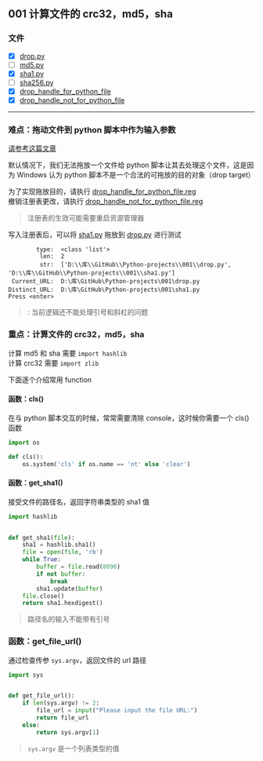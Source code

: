 ## 001 计算文件的 crc32，md5，sha


### 文件

- [x] [drop.py](drop.py)
- [ ] [md5.py](md5.py)
- [x] [sha1.py](sha1.py)
- [ ] [sha256.py](sha256.py)
- [x] [drop_handle_for_python_file](drop_handle_for_python_file.reg "为Python文件注册DropHandle")
- [x] [drop_handle_not_for_python_file](drop_handle_not_for_python_file.reg "为Python文件注册DropHandle（恢复）")

---

### 难点：拖动文件到 python 脚本中作为输入参数

[请参考这篇文章](http://blog.csdn.net/eijnew/article/details/6695271/)

默认情况下，我们无法拖放一个文件给 python 脚本让其去处理这个文件，这是因为 Windows 认为 python 脚本不是一个合法的可拖放的目的对象（drop target）

为了实现拖放目的，请执行 [drop_handle_for_python_file.reg](drop_handle_for_python_file.reg "为Python文件注册DropHandle")  
撤销注册表更改，请执行 [drop_handle_not_for_python_file.reg](drop_handle_not_for_python_file.reg "为Python文件注册DropHandle（恢复）")

> 注册表的生效可能需要重启资源管理器

写入注册表后，可以将 [sha1.py](sha1.py) 拖放到 [drop.py](drop.py) 进行测试
```text
        type:  <class 'list'>
         len:  2
         str:  ['D:\\库\\GitHub\\Python-projects\\001\\drop.py', 'D:\\库\\GitHub\\Python-projects\\001\\sha1.py']
 Current_URL:  D:\库\GitHub\Python-projects\001\drop.py
Distinct_URL:  D:\库\GitHub\Python-projects\001\sha1.py
Press <enter>
```

> : 当前逻辑还不能处理引号和斜杠的问题

### 重点：计算文件的 crc32，md5，sha

计算 md5 和 sha 需要 `import hashlib`  
计算 crc32 需要 `import zlib`

下面逐个介绍常用 function

#### 函数：cls()

在与 python 脚本交互的时候，常常需要清除 console，这时候你需要一个 cls() 函数

```python
import os

def cls():
    os.system('cls' if os.name == 'nt' else 'clear')
```

#### 函数：get_sha1()

接受文件的路径名，返回字符串类型的 sha1 值

```python
import hashlib


def get_sha1(file):
    sha1 = hashlib.sha1()
    file = open(file, 'rb')
    while True:
        buffer = file.read(8096)
        if not buffer:
            break
        sha1.update(buffer)
    file.close()
    return sha1.hexdigest()
```

> 路径名的输入不能带有引号

### 函数：get_file_url()

通过检查传参 `sys.argv`，返回文件的 url 路径

```python
import sys


def get_file_url():
    if len(sys.argv) != 2:
        file_url = input("Please input the file URL:")
        return file_url
    else:
        return sys.argv[1]
```

 > `sys.argv` 是一个列表类型的值



